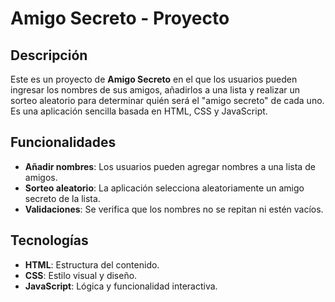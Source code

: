 # Amigo Secreto - Proyecto

## Descripción

Este es un proyecto de **Amigo Secreto** en el que los usuarios pueden ingresar los nombres de sus amigos, añadirlos a una lista y realizar un sorteo aleatorio para determinar quién será el "amigo secreto" de cada uno. Es una aplicación sencilla basada en HTML, CSS y JavaScript.

## Funcionalidades

- **Añadir nombres**: Los usuarios pueden agregar nombres a una lista de amigos.
- **Sorteo aleatorio**: La aplicación selecciona aleatoriamente un amigo secreto de la lista.
- **Validaciones**: Se verifica que los nombres no se repitan ni estén vacíos.

## Tecnologías

- **HTML**: Estructura del contenido.
- **CSS**: Estilo visual y diseño.
- **JavaScript**: Lógica y funcionalidad interactiva.
